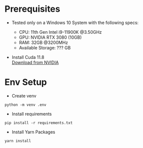 # Prerequisites

- Tested only on a Windows 10 System with the following specs:

  - CPU: 11th Gen Intel i9-11900K @3.50GHz
  - GPU: NVIDIA RTX 3080 (10GB)
  - RAM: 32GB @3200MHz
  - Available Storage: ??? GB

- Install Cuda 11.8<br>
  [Download from NVIDIA](https://developer.nvidia.com/cuda-11-8-0-download-archive)

# Env Setup

- Create venv

```shell
python -m venv .env
```

- Install requirements

```shell
pip install -r requirements.txt
```

- Install Yarn Packages

```shell
yarn install
```
